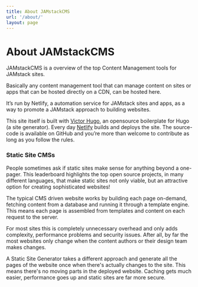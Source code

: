 ```yaml
---
title: About JAMstackCMS
url: '/about/'
layout: page
---
```


# About JAMstackCMS

JAMstackCMS is a overview of the top Content Management tools for JAMstack sites.

Basically any content management tool that can manage content on sites or apps that can be hosted directly on a CDN, can be hosted here.

It’s run by Netlify, a automation service for JAMstack sites and apps, as a way to promote a JAMstack approach to building websites.

This site itself is built with [Victor Hugo](https://github.com/netlify/victor-hugo), an opensource boilerplate for Hugo (a site generator). Every day [Netlify](https://www.netlify.com) builds and deploys the site. The source-code is available on GitHub and you’re more than welcome to contribute as long as you follow the rules.

### Static Site CMSs

People sometimes ask if static sites make sense for anything beyond a one-pager. This leaderboard highlights the top open source projects, in many different languages, that make static sites not only viable, but an attractive option for creating sophisticated websites!

The typical CMS driven website works by building each page on-demand, fetching content from a database and running it through a template engine. This means each page is assembled from templates and content on each request to the server.

For most sites this is completely unnecessary overhead and only adds complexity, performance problems and security issues. After all, by far the most websites only change when the content authors or their design team makes changes.

A Static Site Generator takes a different approach and generate all the pages of the website once when there's actually changes to the site. This means there's no moving parts in the deployed website. Caching gets much easier, performance goes up and static sites are far more secure.
